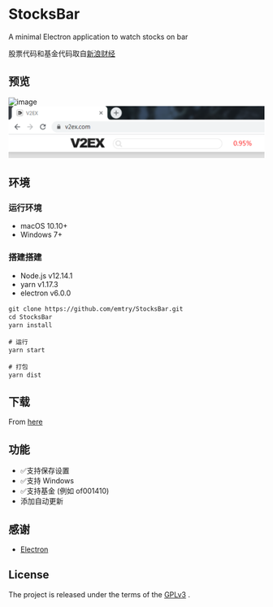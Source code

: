 # StocksBar 
A minimal Electron application to watch stocks on bar

股票代码和基金代码取自[新浪财经](https://finance.sina.com.cn)


## 预览
![image](https://github.com/emtry/StocksBar/raw/master/images/preview.gif)
![image](https://github.com/emtry/StocksBar/raw/master/images/preview_win.png)

## 环境

### 运行环境

- macOS 10.10+
- Windows 7+

### 搭建搭建

- Node.js v12.14.1
- yarn v1.17.3
- electron v6.0.0

```
git clone https://github.com/emtry/StocksBar.git
cd StocksBar
yarn install

# 运行
yarn start

# 打包
yarn dist
```

## 下载

From [here](https://github.com/emtry/StocksBar/releases/)

## 功能

- ✅支持保存设置
- ✅支持 Windows
- ✅支持基金 (例如 of001410)
- 添加自动更新

## 感谢
- [Electron](https://github.com/electron/electron)

## License

The project is released under the terms of the  [GPLv3](https://www.gnu.org/licenses/gpl-3.0.txt) .
